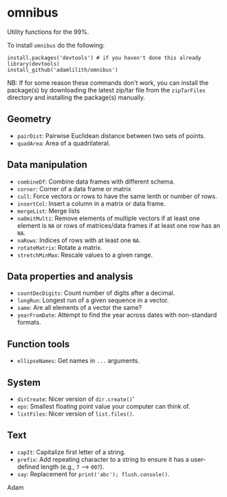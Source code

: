 # omnibus
Utility functions for the 99%.

To install `omnibus` do the following:

`install.packages('devtools') # if you haven't done this already`  
`library(devtools)`  
`install_github('adamlilith/omnibus')`

NB: If for some reason these commands don't work, you can install the package(s) by downloading the latest zip/tar file from the `zipTarFiles` directory and installing the package(s) manually.

## Geometry ##
* `pairDist`: Pairwise Euclidean distance between two sets of points.
* `quadArea`: Area of a quadrilateral.

## Data manipulation ##
* `combineDf`: Combine data frames with different schema.
* `corner`: Corner of a data frame or matrix
* `cull`: Force vectors or rows to have the same lenth or number of rows.
* `insertCol`: Insert a column in a matrix or data frame.
* `mergeList`: Merge lists
* `naOmitMulti`: Remove elements of multiple vectors if at least one element is `NA` or rows of matrices/data frames if at least one row has an `NA`.
* `naRows`: Indices of rows with at least one `NA`.
* `rotateMatrix`: Rotate a matrix.
* `stretchMinMax`: Rescale values to a given range.

## Data properties and analysis ##
* `countDecDigits`: Count number of digits after a decimal.
* `longRun`: Longest run of a given sequence in a vector.
* `same`: Are all elements of a vector the same?
* `yearFromDate`: Attempt to find the year across dates with non-standard formats.

## Function tools ##
* `ellipseNames`: Get names in `...` arguments.

## System ##
* `dirCreate`: Nicer version of `dir.create()`'
* `eps`: Smallest floating point value your computer can think of.
* `listFiles`: Nicer version of `list.files()`.

## Text ##
* `capIt`: Capitalize first letter of a string.
* `prefix`: Add repeating character to a string to ensure it has a user-defined length (e.g., `7` --> `007`).
* `say`: Replacement for `print('abc'); flush.console()`.

Adam
